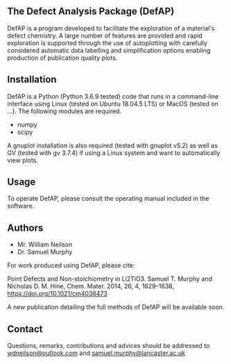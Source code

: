 ## The Defect Analysis Package (DefAP)

DefAP is a program developed to facilitate the exploration of a material's defect chemistry. A large number of features are provided and rapid exploration is supported through the use of autoplotting with carefully considered automatic data labelling and simplification options enabling production of publication quality plots. 

## Installation

DefAP is a Python (Python 3.6.9 tested) code that runs in a command-line interface using Linux (tested on Ubuntu 18.04.5 LTS) or MacOS (tested on ...). The following modules are required. 
- numpy
- scipy

A gnuplot installation is also required (tested with gnuplot v5.2) as well as GV (tested with gv 3.7.4) if using a Linux system and want to automatically view plots.  

## Usage

To operate DefAP, please consult the operating manual included in the software. 

## Authors
- Mr. William Neilson
- Dr. Samuel Murphy

For work produced using DefAP, please cite: 

Point Defects and Non-stoichiometry in Li2TiO3.
Samuel T. Murphy and Nicholas D. M. Hine, Chem. Mater. 2014, 26, 4, 1629–1638, https://doi.org/10.1021/cm4038473

A new publication detailing the full methods of DefAP will be available soon. 

## Contact
Questions, remarks, contributions and advices should be addressed to wdneilson@outlook.com and samuel.murphy@lancaster.ac.uk
